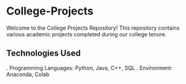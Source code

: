 # College-Projects
Welcome to the College Projects Repository! This repository contains various academic projects completed during our college tenure.
## Technologies Used
. Programming Languages: Python, Java, C++, SQL
. Environment: Anaconda, Colab
